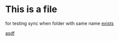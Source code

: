 # This is a file

for testing sync when folder with same name [exists](website/blog/2018-12-14-Happy-First-Birthday-Slash.md)

[asdf](website/blog/2021-01-19-docusaurus-2020-recap.md)
